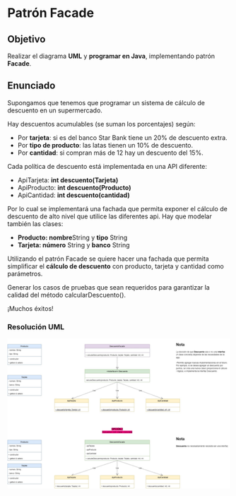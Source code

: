# Patrón Facade

## Objetivo
Realizar el diagrama **UML** y **programar en Java**, implementando patrón **Facade**.

## Enunciado
Supongamos que tenemos que programar un sistema de cálculo de descuento en un supermercado.

Hay descuentos acumulables (se suman los porcentajes) según:
- Por **tarjeta**: si es del banco Star Bank tiene un 20% de descuento extra.
- Por **tipo de producto**: las latas tienen un 10% de descuento.
- Por **cantidad**: si compran más de 12 hay un descuento del 15%.

Cada política de descuento está implementada en una API diferente:
- ApiTarjeta: **int descuento(Tarjeta)**
- ApiProducto: **int descuento(Producto)**
- ApiCantidad: **int descuento(cantidad)**

Por lo cual se implementará una fachada que permita exponer el cálculo de descuento de alto nivel que utilice las diferentes api. 
Hay que modelar también las clases:
- **Producto: nombre**String y **tipo** String
- **Tarjeta: número** String y **banco** String 

Utilizando el patrón Facade se quiere hacer una fachada que permita simplificar el **cálculo de descuento** con producto, tarjeta y cantidad como parámetros. 

Generar los casos de pruebas que sean requeridos para garantizar la calidad del método calcularDescuento(). 

¡Muchos éxitos!


### Resolución UML
![Preview](https://github.com/soymilidev/JAVA-II/blob/main/C08/C8-Clase/C8-Clase.jpg)

